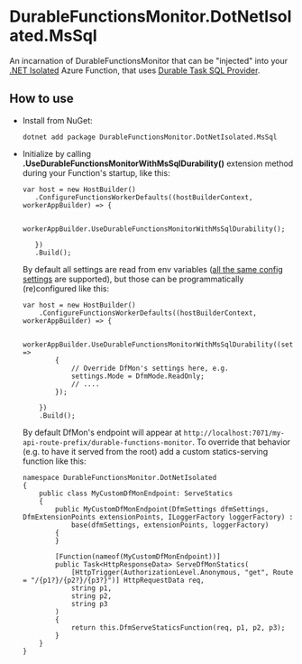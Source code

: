 # DurableFunctionsMonitor.DotNetIsolated.MsSql

An incarnation of DurableFunctionsMonitor that can be "injected" into your [.NET Isolated](https://learn.microsoft.com/en-us/azure/azure-functions/dotnet-isolated-process-guide) Azure Function, that uses [Durable Task SQL Provider](https://microsoft.github.io/durabletask-mssql/#/).

## How to use

* Install from NuGet:
   ```
   dotnet add package DurableFunctionsMonitor.DotNetIsolated.MsSql
   ```
* Initialize by calling **.UseDurableFunctionsMonitorWithMsSqlDurability()** extension method during your Function's startup, like this:
   ```
  var host = new HostBuilder()
      .ConfigureFunctionsWorkerDefaults((hostBuilderContext, workerAppBuilder) => {

          workerAppBuilder.UseDurableFunctionsMonitorWithMsSqlDurability();

      })
      .Build();
   ```


   By default all settings are read from env variables ([all the same config settings](https://github.com/microsoft/DurableFunctionsMonitor/wiki/Config-Settings-Reference) are supported), but those can be programmatically (re)configured like this:
   ```
   var host = new HostBuilder()
       .ConfigureFunctionsWorkerDefaults((hostBuilderContext, workerAppBuilder) => {
   
           workerAppBuilder.UseDurableFunctionsMonitorWithMsSqlDurability((settings) => 
           {
               // Override DfMon's settings here, e.g.
               settings.Mode = DfmMode.ReadOnly;
               // ....
           });
   
       })
       .Build();
   ```
   
   By default DfMon's endpoint will appear at `http://localhost:7071/my-api-route-prefix/durable-functions-monitor`. To override that behavior (e.g. to have it served from the root) add a custom statics-serving function like this:
   ```
   namespace DurableFunctionsMonitor.DotNetIsolated
   {
       public class MyCustomDfMonEndpoint: ServeStatics
       {
           public MyCustomDfMonEndpoint(DfmSettings dfmSettings, DfmExtensionPoints extensionPoints, ILoggerFactory loggerFactory) : 
               base(dfmSettings, extensionPoints, loggerFactory)
           {
           }
   
           [Function(nameof(MyCustomDfMonEndpoint))]
           public Task<HttpResponseData> ServeDfMonStatics(
               [HttpTrigger(AuthorizationLevel.Anonymous, "get", Route = "/{p1?}/{p2?}/{p3?}")] HttpRequestData req,
               string p1,
               string p2,
               string p3
           )
           {
               return this.DfmServeStaticsFunction(req, p1, p2, p3);
           }
       }
   }
   ```

